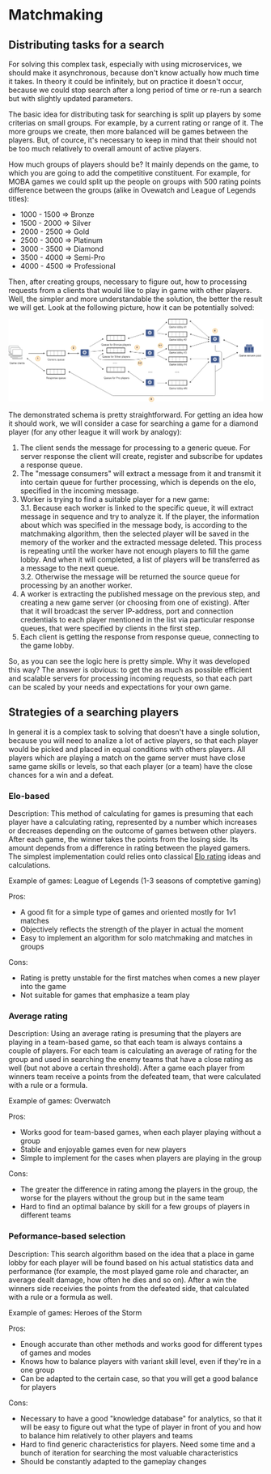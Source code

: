 # Matchmaking

Distributing tasks for a search
-------------------------------
For solving this complex task, especially with using microservices, we should make it asynchronous, because don't know actually how much time it takes. In theory it could be infinitely, but on practice it doesn't occur, because we could stop search after a long period of time or re-run a search but with slightly updated parameters.

The basic idea for distributing task for searching is split up players by some criterias on small groups. For example, by a current rating or range of it. The more groups we create, then more balanced will be games between the players. But, of cource, it's necessary to keep in mind that their should not be too much relatively to overall amount of active players. 

How much groups of players should be? It mainly depends on the game, to which you are going to add the competitive constituent. For example, for MOBA games we could split up the people on groups with 500 rating points difference between the groups (alike in Ovewatch and League of Legends titles):
  - 1000 - 1500 => Bronze
  - 1500 - 2000 => Silver
  - 2000 - 2500 => Gold
  - 2500 - 3000 => Platinum
  - 3000 - 3500 => Diamond
  - 3500 - 4000 => Semi-Pro
  - 4000 - 4500 => Professional

Then, after creating groups, necessary to figure out, how to processing requests from a clients that would like to play in game with other players. Well, the simpler and more understandable the solution, the better the result we will get. Look at the following picture, how it can be potentially solved:

<p align="center">
  <img src="https://github.com/OpenMatchmaking/documentation/blob/master/docs/images/distributing-search-tasks.png"/>
</p>

The demonstrated schema is pretty straightforward. For getting an idea how it should work, we will consider a case for searching a game for a diamond player (for any other league it will work by analogy): 
1) The client sends the message for processing to a generic queue. For server response the client will create, register and subscribe for updates a response queue.
2) The "message consumers" will extract a message from it and transmit it into certain queue for further processing, which is depends on the elo, specified in the incoming message. 
3) Worker is trying to find a suitable player for a new game:  
  3.1. Because each worker is linked to the specific queue, it will extract message in sequence and try to analyze it. If the player, the information about which was specified in the message body, is according to the matchmaking algorithm, then the selected player will be saved in the memory of the worker and the extracted message deleted. This process is repeating until the worker have not enough players to fill the game lobby. And when it will completed, a list of players will be transferred as a message to the next queue.  
  3.2. Otherwise the message will be returned the source queue for processing by an another worker.
4) A worker is extracting the published message on the previous step, and creating a new game server (or choosing from one of existing). After that it will broadcast the server IP-address, port and connection credentials to each player mentioned in the list via particular response queues, that were specified by clients in the first step.
5) Each client is getting the response from response queue, connecting to the game lobby.

So, as you can see the logic here is pretty simple. Why it was developed this way? The answer is obvious: to get the as much as possible efficient and scalable servers for processing incoming requests, so that each part can be scaled by your needs and expectations for your own game.

Strategies of a searching players
---------------------------------
In general it is a complex task to solving that doesn't have a single solution, because you will need to analize a lot of active players, so that each player would be picked and placed in equal conditions with others players. All players which are playing a match on the game server must have close same game skills or levels, so that each player (or a team) have the close chances for a win and a defeat.

### Elo-based
Description: This method of calculating for games is presuming that each player have a calculating rating, represented by a number which increases or decreases depending on the outcome of games between other players. After each game, the winner takes the points from the losing side. Its amount depends from a difference in rating between the played gamers. The simplest implementation could relies onto classical [Elo rating](https://en.wikipedia.org/wiki/Elo_rating_system) ideas and calculations.  

Example of games: League of Legends (1-3 seasons of comptetive gaming)

Pros:
  - A good fit for a simple type of games and oriented mostly for 1v1 matches
  - Objectively reflects the strength of the player in actual the moment
  - Easy to implement an algorithm for solo matchmaking and matches in groups

Cons:
  - Rating is pretty unstable for the first matches when comes a new player into the game
  - Not suitable for games that emphasize a team play

### Average rating
Description: Using an average rating is presuming that the players are playing in a team-based game, so that each team is always contains a couple of players. For each team is calculating an average of rating for the group and used in searching the enemy teams that have a close rating as well (but not above a certain threshold). After a game each player from winners team receive a points from the defeated team, that were calculated with a rule or a formula.  

Example of games: Overwatch

Pros:
  - Works good for team-based games, when each player playing without a group
  - Stable and enjoyable games even for new players
  - Simple to implement for the cases when players are playing in the group

Cons:
  - The greater the difference in rating among the players in the group, the worse for the players without the group but in the same team
  - Hard to find an optimal balance by skill for a few groups of players in different teams

### Peformance-based selection
Description: This search algorithm based on the idea that a place in game lobby for each player will be found based on his actual statistics data and performance (for example, the most played game role and character, an average dealt damage, how often he dies and so on). After a win the winners side receivies the points from the defeated side, that calculated with a rule or a formula as well.  

Example of games: Heroes of the Storm

Pros:
  - Enough accurate than other methods and works good for different types of games and modes
  - Knows how to balance players with variant skill level, even if they're in a one group
  - Can be adapted to the certain case, so that you will get a good balance for players

Cons:
  - Necessary to have a good "knowledge database" for analytics, so that it will be easy to figure out what the type of player in front of you and how to balance him relatively to other players and teams
  - Hard to find generic characteristics for players. Need some time and a bunch of iteration for searching the most valuable characteristics
  - Should be constantly adapted to the gameplay changes
